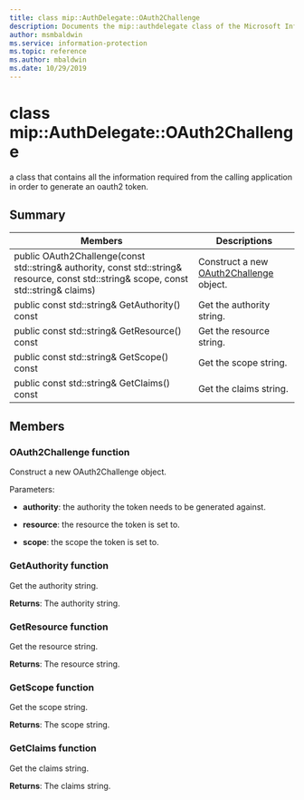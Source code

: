 ```yaml
---
title: class mip::AuthDelegate::OAuth2Challenge 
description: Documents the mip::authdelegate class of the Microsoft Information Protection (MIP) SDK.
author: msmbaldwin
ms.service: information-protection
ms.topic: reference
ms.author: mbaldwin
ms.date: 10/29/2019
---
```


# class mip::AuthDelegate::OAuth2Challenge 
a class that contains all the information required from the calling application in order to generate an oauth2 token.
  
## Summary
 Members                        | Descriptions                                
--------------------------------|---------------------------------------------
public OAuth2Challenge(const std::string& authority, const std::string& resource, const std::string& scope, const std::string& claims)  |  Construct a new [OAuth2Challenge](#classmip_1_1AuthDelegate_1_1OAuth2Challenge) object.
public const std::string& GetAuthority() const  |  Get the authority string.
public const std::string& GetResource() const  |  Get the resource string.
public const std::string& GetScope() const  |  Get the scope string.
public const std::string& GetClaims() const  |  Get the claims string.
  
## Members
  
### OAuth2Challenge function
Construct a new OAuth2Challenge object.

Parameters:  
* **authority**: the authority the token needs to be generated against. 


* **resource**: the resource the token is set to. 


* **scope**: the scope the token is set to.


  
### GetAuthority function
Get the authority string.

  
**Returns**: The authority string.
  
### GetResource function
Get the resource string.

  
**Returns**: The resource string.
  
### GetScope function
Get the scope string.

  
**Returns**: The scope string.
  
### GetClaims function
Get the claims string.

  
**Returns**: The claims string.